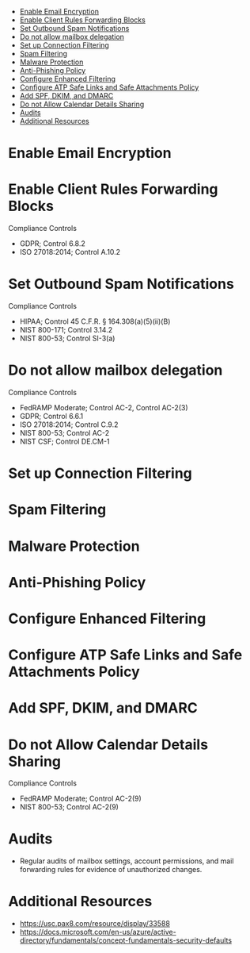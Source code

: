 - [Enable Email Encryption](#enable-email-encryption)
- [Enable Client Rules Forwarding Blocks](#enable-client-rules-forwarding-blocks)
- [Set Outbound Spam Notifications](#set-outbound-spam-notifications)
- [Do not allow mailbox delegation](#do-not-allow-mailbox-delegation)
- [Set up Connection Filtering](#set-up-connection-filtering)
- [Spam Filtering](#spam-filtering)
- [Malware Protection](#malware-protection)
- [Anti-Phishing Policy](#anti-phishing-policy)
- [Configure Enhanced Filtering](#configure-enhanced-filtering)
- [Configure ATP Safe Links and Safe Attachments Policy](#configure-atp-safe-links-and-safe-attachments-policy)
- [Add SPF, DKIM, and DMARC](#add-spf-dkim-and-dmarc)
- [Do not Allow Calendar Details Sharing](#do-not-allow-calendar-details-sharing)
- [Audits](#audits)
- [Additional Resources](#additional-resources)

# Enable Email Encryption
 
 # Enable Client Rules Forwarding Blocks
 
 
Compliance Controls
- GDPR; Control 6.8.2
- ISO 27018:2014; Control A.10.2
 
 # Set Outbound Spam Notifications
 
 Compliance Controls
- HIPAA; Control 45 C.F.R. § 164.308(a)(5)(ii)(B)
- NIST 800-171; Control 3.14.2
- NIST 800-53; Control SI-3(a)


# Do not allow mailbox delegation

 Compliance Controls
- FedRAMP Moderate; Control AC-2, Control AC-2(3)
- GDPR; Control 6.6.1
- ISO 27018:2014; Control C.9.2
- NIST 800-53; Control AC-2
- NIST CSF; Control DE.CM-1


# Set up Connection Filtering


# Spam Filtering


# Malware Protection


# Anti-Phishing Policy


# Configure Enhanced Filtering



# Configure ATP Safe Links and Safe Attachments Policy 


# Add SPF, DKIM, and DMARC


# Do not Allow Calendar Details Sharing

Compliance Controls
- FedRAMP Moderate; Control AC-2(9)
- NIST 800-53; Control AC-2(9)


# Audits
- Regular audits of mailbox settings, account permissions, and mail forwarding rules for evidence of unauthorized changes.

# Additional Resources
- https://usc.pax8.com/resource/display/33588
- https://docs.microsoft.com/en-us/azure/active-directory/fundamentals/concept-fundamentals-security-defaults
